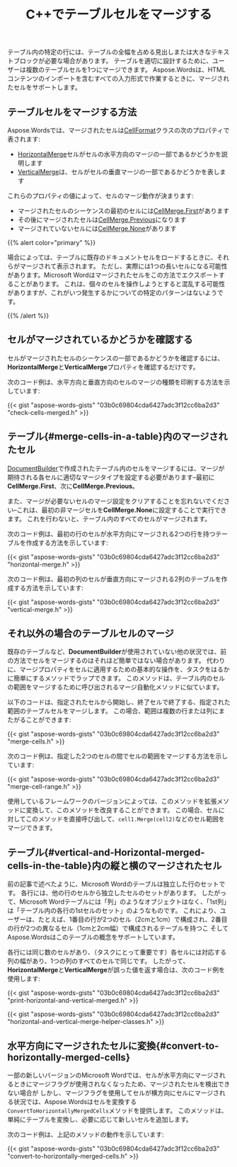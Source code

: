 ﻿---
title: C++でテーブルセルをマージする
second_title: C++の場合Aspose.Words
articleTitle: テーブルセルの結合
linktitle: テーブルセルの結合
description: "C++でテーブルセルをマージする方法。 テーブル内のセルがC++を使用してマージされているかどうかを確認します。"
type: docs
weight: 40
url: /ja/cpp/merge-table-cells/
---

テーブル内の特定の行には、テーブルの全幅を占める見出しまたは大きなテキストブロックが必要な場合があります。 テーブルを適切に設計するために、ユーザーは複数のテーブルセルを1つにマージできます。 Aspose.Wordsは、HTMLコンテンツのインポートを含むすべての入力形式で作業するときに、マージされたセルをサポートします。

## テーブルセルをマージする方法

Aspose.Wordsでは、マージされたセルは[CellFormat](https://reference.aspose.com/words/cpp/aspose.words.tables/cellformat/)クラスの次のプロパティで表されます:

- [HorizontalMerge](https://reference.aspose.com/words/cpp/aspose.words.tables/cellformat/get_horizontalmerge/)セルがセルの水平方向のマージの一部であるかどうかを説明します
- [VerticalMerge](https://reference.aspose.com/words/cpp/aspose.words.tables/cellformat/get_verticalmerge/)は、セルがセルの垂直マージの一部であるかどうかを表します

これらのプロパティの値によって、セルのマージ動作が決まります:

- マージされたセルのシーケンスの最初のセルには[CellMerge.First](https://reference.aspose.com/words/cpp/aspose.words.tables/cellmerge/)があります
- その後にマージされたセルは[CellMerge.Previous](https://reference.aspose.com/words/cpp/aspose.words.tables/cellmerge/)になります
- マージされていないセルには[CellMerge.None](https://reference.aspose.com/words/cpp/aspose.words.tables/cellmerge/)があります

{{% alert color="primary" %}}

場合によっては、テーブルに既存のドキュメントセルをロードするときに、それらがマージされて表示されます。 ただし、実際には1つの長いセルになる可能性があります。Microsoft Wordはマージされたセルをこの方法でエクスポートすることがあります。 これは、個々のセルを操作しようとすると混乱する可能性がありますが、これがいつ発生するかについての特定のパターンはないようです。

{{% /alert %}}

## セルがマージされているかどうかを確認する

セルがマージされたセルのシーケンスの一部であるかどうかを確認するには、**HorizontalMerge**と**VerticalMerge**プロパティを確認するだけです。

次のコード例は、水平方向と垂直方向のセルのマージの種類を印刷する方法を示しています:

{{< gist "aspose-words-gists" "03b0c69804cda6427adc3f12cc6ba2d3" "check-cells-merged.h" >}}

## テーブル{#merge-cells-in-a-table}内のマージされたセル

[DocumentBuilder](https://reference.aspose.com/words/cpp/aspose.words/documentbuilder/)で作成されたテーブル内のセルをマージするには、マージが期待される各セルに適切なマージタイプを設定する必要があります–最初に**CellMerge.First**、次に**CellMerge.Previous**。

また、マージが必要ないセルのマージ設定をクリアすることを忘れないでください–これは、最初の非マージセルを**CellMerge.None**に設定することで実行できます。 これを行わないと、テーブル内のすべてのセルがマージされます。

次のコード例は、最初の行のセルが水平方向にマージされる2つの行を持つテーブルを作成する方法を示しています:

{{< gist "aspose-words-gists" "03b0c69804cda6427adc3f12cc6ba2d3" "horizontal-merge.h" >}}

次のコード例は、最初の列のセルが垂直方向にマージされる2列のテーブルを作成する方法を示しています:

{{< gist "aspose-words-gists" "03b0c69804cda6427adc3f12cc6ba2d3" "vertical-merge.h" >}}

## それ以外の場合のテーブルセルのマージ

既存のテーブルなど、**DocumentBuilder**が使用されていない他の状況では、前の方法でセルをマージするのはそれほど簡単ではない場合があります。 代わりに、マージプロパティをセルに適用するための基本的な操作を、タスクをはるかに簡単にするメソッドでラップできます。 このメソッドは、テーブル内のセルの範囲をマージするために呼び出されるマージ自動化メソッドに似ています。

以下のコードは、指定されたセルから開始し、終了セルで終了する、指定された範囲のテーブルセルをマージします。 この場合、範囲は複数の行または列にまたがることができます:

{{< gist "aspose-words-gists" "03b0c69804cda6427adc3f12cc6ba2d3" "merge-cells.h" >}}

次のコード例は、指定した2つのセルの間でセルの範囲をマージする方法を示しています:

{{< gist "aspose-words-gists" "03b0c69804cda6427adc3f12cc6ba2d3" "merge-cell-range.h" >}}

使用しているフレームワークのバージョンによっては、このメソッドを拡張メソッドに変換して、このメソッドを改良することができます。 この場合、セルに対してこのメソッドを直接呼び出して、`cell1.Merge(cell2)`などのセル範囲をマージできます。

## テーブル{#vertical-and-Horizontal-merged-cells-in-the-table}内の縦と横のマージされたセル

前の記事で述べたように、Microsoft Wordのテーブルは独立した行のセットです。 各行には、他の行のセルから独立したセルのセットがあります。 したがって、Microsoft Wordテーブルには「列」のようなオブジェクトはなく、「1st列」は「テーブル内の各行の1stセルのセット」のようなものです。 これにより、ユーザーは、たとえば、1番目の行が2つのセル（2cmと1cm）で構成され、2番目の行が2つの異なるセル（1cmと2cm幅）で構成されるテーブルを持つこ そしてAspose.Wordsはこのテーブルの概念をサポートしています。

各行には同じ数のセルがあり、（タスクにとって重要です）各セルには対応する列の幅があり、1つの列のすべてのセルで同じです。 したがって、**HorizontalMerge**と**VerticalMerge**が誤った値を返す場合は、次のコード例を使用します:

{{< gist "aspose-words-gists" "03b0c69804cda6427adc3f12cc6ba2d3" "print-horizontal-and-vertical-merged.h" >}}

{{< gist "aspose-words-gists" "03b0c69804cda6427adc3f12cc6ba2d3" "horizontal-and-vertical-merge-helper-classes.h" >}}

## 水平方向にマージされたセルに変換{#convert-to-horizontally-merged-cells}

一部の新しいバージョンのMicrosoft Wordでは、セルが水平方向にマージされるときにマージフラグが使用されなくなったため、マージされたセルを検出できない場合が しかし、マージフラグを使用してセルが横方向にセルにマージされる状況では、Aspose.Wordsはセルを変換する`ConvertToHorizontallyMergedCells`メソッドを提供します。 このメソッドは、単純にテーブルを変換し、必要に応じて新しいセルを追加します。

次のコード例は、上記のメソッドの動作を示しています:

{{< gist "aspose-words-gists" "03b0c69804cda6427adc3f12cc6ba2d3" "convert-to-horizontally-merged-cells.h" >}}